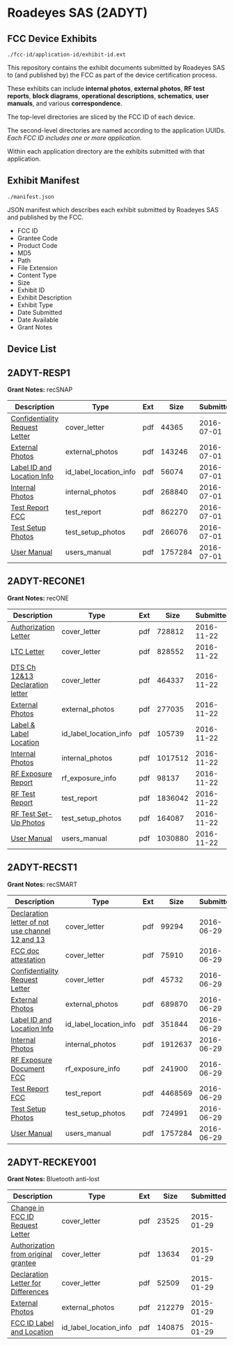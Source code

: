 # Roadeyes SAS (2ADYT)
## FCC Device Exhibits

```
./fcc-id/application-id/exhibit-id.ext
```

This repository contains the exhibit documents submitted by Roadeyes SAS to (and published by) the FCC as part of the device certification process.

These exhibits can include **internal photos**, **external photos**, **RF test reports**, **block diagrams**, **operational descriptions**, **schematics**, **user manuals**, and various **correspondence**.

The top-level directories are sliced by the FCC ID of each device.

The second-level directories are named according to the application UUIDs. *Each FCC ID includes one or more application.*

Within each application directory are the exhibits submitted with that application. 

## Exhibit Manifest

```
./manifest.json
```

JSON manifest which describes each exhibit submitted by Roadeyes SAS and published by the FCC.

- FCC ID
- Grantee Code
- Product Code
- MD5
- Path
- File Extension
- Content Type
- Size
- Exhibit ID
- Exhibit Description
- Exhibit Type
- Date Submitted
- Date Available
- Grant Notes

## Device List
## 2ADYT-RESP1
**Grant Notes:** recSNAP

| Description | Type | Ext | Size | Submitted | Available |
| ----------- | ---- | --- | ---- | --------- | --------- |
| [Confidentiality Request Letter](2ADYT-RESP1/02d25e3d639b3324fb85e4074e8a2b5c/3047670.pdf) | cover_letter | pdf | 44365 | 2016-07-01 | 2016-07-01 |
| [External Photos](2ADYT-RESP1/02d25e3d639b3324fb85e4074e8a2b5c/3047669.pdf) | external_photos | pdf | 143246 | 2016-07-01 | 2016-07-01 |
| [Label ID and Location Info](2ADYT-RESP1/02d25e3d639b3324fb85e4074e8a2b5c/3047665.pdf) | id_label_location_info | pdf | 56074 | 2016-07-01 | 2016-07-01 |
| [Internal Photos](2ADYT-RESP1/02d25e3d639b3324fb85e4074e8a2b5c/3047671.pdf) | internal_photos | pdf | 268840 | 2016-07-01 | 2016-07-01 |
| [Test Report FCC](2ADYT-RESP1/02d25e3d639b3324fb85e4074e8a2b5c/3047672.pdf) | test_report | pdf | 862270 | 2016-07-01 | 2016-07-01 |
| [Test Setup Photos](2ADYT-RESP1/02d25e3d639b3324fb85e4074e8a2b5c/3047663.pdf) | test_setup_photos | pdf | 266076 | 2016-07-01 | 2016-07-01 |
| [User Manual](2ADYT-RESP1/02d25e3d639b3324fb85e4074e8a2b5c/3045467.pdf) | users_manual | pdf | 1757284 | 2016-07-01 | 2016-07-01 |
## 2ADYT-RECONE1
**Grant Notes:** recONE

| Description | Type | Ext | Size | Submitted | Available |
| ----------- | ---- | --- | ---- | --------- | --------- |
| [Authorization Letter](2ADYT-RECONE1/1fb9e98e2f5e9a9c0861e5aed6a83779/3202555.pdf) | cover_letter | pdf | 728812 | 2016-11-22 | 2016-11-22 |
| [LTC Letter](2ADYT-RECONE1/1fb9e98e2f5e9a9c0861e5aed6a83779/3202556.pdf) | cover_letter | pdf | 828552 | 2016-11-22 | 2016-11-22 |
| [DTS Ch 12&13 Declaration letter](2ADYT-RECONE1/1fb9e98e2f5e9a9c0861e5aed6a83779/3202557.pdf) | cover_letter | pdf | 464337 | 2016-11-22 | 2016-11-22 |
| [External Photos](2ADYT-RECONE1/1fb9e98e2f5e9a9c0861e5aed6a83779/3202558.pdf) | external_photos | pdf | 277035 | 2016-11-22 | 2016-11-22 |
| [Label & Label Location](2ADYT-RECONE1/1fb9e98e2f5e9a9c0861e5aed6a83779/3202559.pdf) | id_label_location_info | pdf | 105739 | 2016-11-22 | 2016-11-22 |
| [Internal Photos](2ADYT-RECONE1/1fb9e98e2f5e9a9c0861e5aed6a83779/3202560.pdf) | internal_photos | pdf | 1017512 | 2016-11-22 | 2016-11-22 |
| [RF Exposure Report](2ADYT-RECONE1/1fb9e98e2f5e9a9c0861e5aed6a83779/3202562.pdf) | rf_exposure_info | pdf | 98137 | 2016-11-22 | 2016-11-22 |
| [RF Test Report](2ADYT-RECONE1/1fb9e98e2f5e9a9c0861e5aed6a83779/3202564.pdf) | test_report | pdf | 1836042 | 2016-11-22 | 2016-11-22 |
| [RF Test Set-Up Photos](2ADYT-RECONE1/1fb9e98e2f5e9a9c0861e5aed6a83779/3202565.pdf) | test_setup_photos | pdf | 164087 | 2016-11-22 | 2016-11-22 |
| [User Manual](2ADYT-RECONE1/1fb9e98e2f5e9a9c0861e5aed6a83779/3202566.pdf) | users_manual | pdf | 1030880 | 2016-11-22 | 2016-11-22 |
## 2ADYT-RECST1
**Grant Notes:** recSMART

| Description | Type | Ext | Size | Submitted | Available |
| ----------- | ---- | --- | ---- | --------- | --------- |
| [Declaration letter of not use channel 12 and 13](2ADYT-RECST1/8ca94c1c59dfb7edf41b7fd1e4240bad/3045470.pdf) | cover_letter | pdf | 99294 | 2016-06-29 | 2016-06-30 |
| [FCC doc attestation](2ADYT-RECST1/8ca94c1c59dfb7edf41b7fd1e4240bad/3045471.pdf) | cover_letter | pdf | 75910 | 2016-06-29 | 2016-06-30 |
| [Confidentiality Request Letter](2ADYT-RECST1/8ca94c1c59dfb7edf41b7fd1e4240bad/3045475.pdf) | cover_letter | pdf | 45732 | 2016-06-29 | 2016-06-30 |
| [External Photos](2ADYT-RECST1/8ca94c1c59dfb7edf41b7fd1e4240bad/3045466.pdf) | external_photos | pdf | 689870 | 2016-06-29 | 2016-06-30 |
| [Label ID and Location Info](2ADYT-RECST1/8ca94c1c59dfb7edf41b7fd1e4240bad/3045474.pdf) | id_label_location_info | pdf | 351844 | 2016-06-29 | 2016-06-30 |
| [Internal Photos](2ADYT-RECST1/8ca94c1c59dfb7edf41b7fd1e4240bad/3045469.pdf) | internal_photos | pdf | 1912637 | 2016-06-29 | 2016-06-30 |
| [RF Exposure Document FCC](2ADYT-RECST1/8ca94c1c59dfb7edf41b7fd1e4240bad/3045473.pdf) | rf_exposure_info | pdf | 241900 | 2016-06-29 | 2016-06-30 |
| [Test Report FCC](2ADYT-RECST1/8ca94c1c59dfb7edf41b7fd1e4240bad/3045464.pdf) | test_report | pdf | 4468569 | 2016-06-29 | 2016-06-30 |
| [Test Setup Photos](2ADYT-RECST1/8ca94c1c59dfb7edf41b7fd1e4240bad/3045476.pdf) | test_setup_photos | pdf | 724991 | 2016-06-29 | 2016-06-30 |
| [User Manual](2ADYT-RECST1/8ca94c1c59dfb7edf41b7fd1e4240bad/3045467.pdf) | users_manual | pdf | 1757284 | 2016-06-29 | 2016-06-30 |
## 2ADYT-RECKEY001
**Grant Notes:** Bluetooth anti-lost

| Description | Type | Ext | Size | Submitted | Available |
| ----------- | ---- | --- | ---- | --------- | --------- |
| [Change in FCC ID Request Letter](2ADYT-RECKEY001/2627941ce6557f3b6522da49234c3f58/2518467.pdf) | cover_letter | pdf | 23525 | 2015-01-29 | 2015-01-29 |
| [Authorization from original grantee](2ADYT-RECKEY001/2627941ce6557f3b6522da49234c3f58/2518468.pdf) | cover_letter | pdf | 13634 | 2015-01-29 | 2015-01-29 |
| [Declaration Letter for Differences](2ADYT-RECKEY001/2627941ce6557f3b6522da49234c3f58/2518469.pdf) | cover_letter | pdf | 52509 | 2015-01-29 | 2015-01-29 |
| [External Photos](2ADYT-RECKEY001/2627941ce6557f3b6522da49234c3f58/2475689.pdf) | external_photos | pdf | 212279 | 2015-01-29 | 2015-01-29 |
| [FCC ID Label and Location](2ADYT-RECKEY001/2627941ce6557f3b6522da49234c3f58/2518471.pdf) | id_label_location_info | pdf | 140875 | 2015-01-29 | 2015-01-29 |
